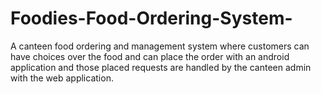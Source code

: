 # Foodies-Food-Ordering-System-
A canteen food ordering and management system where customers can have choices over the food and can place the order with an android application and those placed requests are handled by the canteen admin with the web application.
